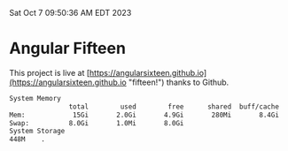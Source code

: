 Sat Oct  7 09:50:36 AM EDT 2023

# Angular Fifteen


This project is live at [https://angularsixteen.github.io](https://angularsixteen.github.io "fifteen!") thanks to Github.

```bash
System Memory
               total        used        free      shared  buff/cache   available
Mem:            15Gi       2.0Gi       4.9Gi       280Mi       8.4Gi        12Gi
Swap:          8.0Gi       1.0Mi       8.0Gi
System Storage
448M	.
